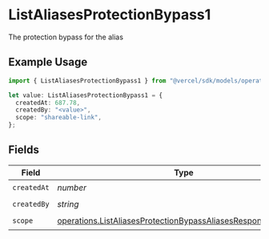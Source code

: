 # ListAliasesProtectionBypass1

The protection bypass for the alias

## Example Usage

```typescript
import { ListAliasesProtectionBypass1 } from "@vercel/sdk/models/operations/listaliases.js";

let value: ListAliasesProtectionBypass1 = {
  createdAt: 687.78,
  createdBy: "<value>",
  scope: "shareable-link",
};
```

## Fields

| Field                                                                                                                                          | Type                                                                                                                                           | Required                                                                                                                                       | Description                                                                                                                                    |
| ---------------------------------------------------------------------------------------------------------------------------------------------- | ---------------------------------------------------------------------------------------------------------------------------------------------- | ---------------------------------------------------------------------------------------------------------------------------------------------- | ---------------------------------------------------------------------------------------------------------------------------------------------- |
| `createdAt`                                                                                                                                    | *number*                                                                                                                                       | :heavy_check_mark:                                                                                                                             | N/A                                                                                                                                            |
| `createdBy`                                                                                                                                    | *string*                                                                                                                                       | :heavy_check_mark:                                                                                                                             | N/A                                                                                                                                            |
| `scope`                                                                                                                                        | [operations.ListAliasesProtectionBypassAliasesResponse200Scope](../../models/operations/listaliasesprotectionbypassaliasesresponse200scope.md) | :heavy_check_mark:                                                                                                                             | N/A                                                                                                                                            |